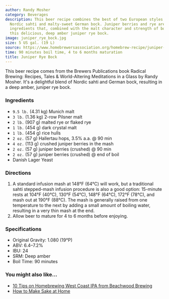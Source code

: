 ```yaml
---
author: Randy Mosher
category: Beverages
description: This beer recipe combines the best of two European styles. Centuries-old
  Nordic sahti and malty-sweet German bock. Juniper berries and rye are common sahti
  ingredients that, combined with the malt character and strength of bock, make for
  this delicious, deep amber juniper rye bock.
image: juniper_rye_bock.jpg
size: 5 US gal. (19 L)
source: https://www.homebrewersassociation.org/homebrew-recipe/juniper-rye-bock/
time: 90 minutes boil time, 4 to 6 months maturation
title: Juniper Rye Bock
---
```

This beer recipe comes from the Brewers Publications book Radical Brewing: Recipes, Tales & World-Altering Meditations in a Glass by Randy Mosher. It's a delightful blend of Nordic sahti and German bock, resulting in a deep amber, juniper rye bock.

### Ingredients

* `9.5 lb.` (4.31 kg) Munich malt
* `3 lb.` (1.36 kg) 2-row Pilsner malt
* `2 lb.` (907 g) malted rye or flaked rye
* `1 lb.` (454 g) dark crystal malt
* `1 lb.` (454 g) rice hulls
* `2 oz.` (57 g) Hallertau hops, 3.5% a.a. @ 90 min
* `4 oz.` (113 g) crushed juniper berries in the mash
* `2 oz.` (57 g) juniper berries (crushed) @ 90 min
* `2 oz.` (57 g) juniper berries (crushed) @ end of boil
* Danish Lager Yeast

### Directions

1. A standard infusion mash at 148°F (64°C) will work, but a traditional sahti stepped-mash infusion procedure is also a good option: 15-minute rests at 104°F (40°C), 130°F (54°C), 148°F (64°C), 172°F (78°C), and mash out at 190°F (88°C). The mash is generally raised from one temperature to the next by adding a small amount of boiling water, resulting in a very thin mash at the end.
2. Allow beer to mature for 4 to 6 months before enjoying.

### Specifications

* Original Gravity: 1.080 (19°P)
* ABV: 6.4–7.2%
* IBU: 24
* SRM: Deep amber
* Boil Time: 90 minutes

### You might also like...

* [10 Tips on Homebrewing West Coast IPA from Beachwood Brewing](https://www.homebrewersassociation.org/how-to-brew/10-tips-on-homebrewing-west-coast-ipa-from-beachwood-brewing/)
* [How to Make Sake at Home](https://www.homebrewersassociation.org/how-to-brew/make-sake-home/)
